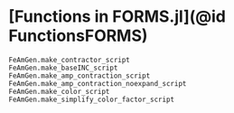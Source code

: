 # [Functions in FORMS.jl](@id FunctionsFORMS)

```@docs
FeAmGen.make_contractor_script
FeAmGen.make_baseINC_script
FeAmGen.make_amp_contraction_script
FeAmGen.make_amp_contraction_noexpand_script
FeAmGen.make_color_script
FeAmGen.make_simplify_color_factor_script
```
